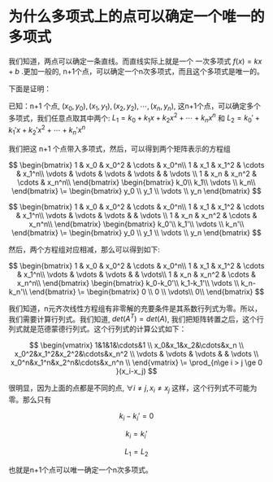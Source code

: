 # 为什么多项式上的点可以确定一个唯一的多项式

我们知道，两点可以确定一条直线。而直线实际上就是一个 一次多项式 $f(x) = kx + b$ .更加一般的, n+1个点，可以确定一个n次多项式，而且这个多项式是唯一的。

下面是证明：

已知：n+1 个点, $(x_0,y_0),(x_1,y_1),(x_2,y_2),\cdots,(x_n,y_n)$, 这n+1个点，可以确定多个多项式，我们任意点取其中两个: $L_1=k_0+k_1x+k_2x^2+\cdots+k_nx^n$ 和 $L_2=k_0'+k_1'x+k_2'x^2+\cdots+k_n'x^n$

我们把这 n+1 个点带入多项式，然后，可以得到两个矩阵表示的方程组

$$
\begin{bmatrix}
1 & x_0 & x_0^2 & \cdots & x_0^n\\
1 & x_1 & x_1^2 & \cdots & x_1^n\\
\vdots & \vdots & \vdots & \vdots & & \vdots \\
1 & x_n & x_n^2 & \cdots & x_n^n\\
\end{bmatrix}
\begin{bmatrix}
k_0\\
k_1\\
\vdots \\
k_n\\
\end{bmatrix}
\=
\begin{bmatrix}
y_0 \\
y_1 \\
\vdots \\
y_n
\end{bmatrix}
$$

$$
\begin{bmatrix}
1 & x_0 & x_0^2 & \cdots & x_0^n\\
1 & x_1 & x_1^2 & \cdots & x_1^n\\
\vdots & \vdots & \vdots & & \vdots \\
1 & x_n & x_n^2 & \cdots & x_n^n\\
\end{bmatrix}
\begin{bmatrix}
k_0'\\
k_1'\\
\vdots \\
k_n'\\
\end{bmatrix}
\=
\begin{bmatrix}
y_0 \\
y_1 \\
\vdots \\
y_n
\end{bmatrix}
$$

然后，两个方程组对应相减，那么可以得到如下:

$$
\begin{bmatrix}
1 & x_0 & x_0^2 & \cdots & x_0^n\\
1 & x_1 & x_1^2 & \cdots & x_1^n\\
\vdots & \vdots & \vdots & & \vdots\\
1 & x_n & x_n^2 & \cdots & x_n^n\\
\end{bmatrix}
\begin{bmatrix}
k_0-k_0'\\
k_1-k_1'\\
\vdots \\
k_n-k_n'\\
\end{bmatrix}
\=
\begin{bmatrix}
0 \\
0 \\
\vdots\\
0\\
\end{bmatrix}
$$

我们知道，n元齐次线性方程组有非零解的充要条件是其系数行列式为零。所以，我们需要计算行列式。我们知道, $det(A^T) = det(A)$, 我们把矩阵转置之后，这个行列式就是范德蒙德行列式。这个行列式的计算公式如下：

$$
\begin{vmatrix}
1&1&1&\cdots&1 \\
x_0&x_1&x_2&\cdots&x_n \\
x_0^2&x_1^2&x_2^2&\cdots&x_n^2 \\
\vdots & \vdots & \vdots & & \vdots \\
x_0^n&x_1^n&x_2^n&\cdots&x_n^n \\
\end{vmatrix}
\=
\prod_{n\ge i > j \ge 0 }(x_i-x_j)
$$

很明显，因为上面的点都是不同的点, $\forall i\ne j, x_i \ne x_j$ 这样，这个行列式不可能为零。那么只有

$$
k_i - k_i' = 0 
$$

$$
k_i = k_i'
$$

$$
L_1 = L_2
$$

也就是n+1个点可以唯一确定一个n次多项式。
